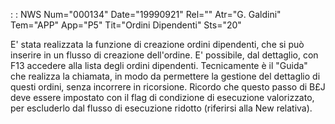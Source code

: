  :  : NWS Num="000134" Date="19990921" Rel="" Atr="G. Galdini" Tem="APP" App="P5" Tit="Ordini Dipendenti" Sts="20"

E' stata realizzata la funzione di creazione ordini dipendenti, che si può inserire in un flusso di
creazione dell'ordine.
E' possibile, dal dettaglio, con F13 accedere alla lista degli ordini dipendenti.
Tecnicamente è il "Guida" che realizza la chiamata, in modo da permettere la gestione del dettaglio
di questi ordini, senza incorrere in ricorsione.
Ricordo che questo passo di B£J deve essere impostato con il flag di condizione di esecuzione valorizzato, per escluderlo dal flusso di esecuzione ridotto (riferirsi alla New relativa).

